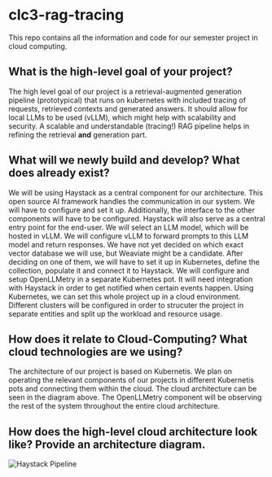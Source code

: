 # clc3-rag-tracing
This repo contains all the information and code for our semester project in cloud computing.

## What is the high-level goal of your project?

The high level goal of our project is a retrieval-augmented generation pipeline (prototypical) that runs on kubernetes with included tracing of requests, retrieved contexts and generated answers. It should allow for local LLMs to be used (vLLM), which might help with scalability and security. 
A scalable and understandable (tracing!) RAG pipeline helps in refining the retrieval **and** generation part. 

## What will we newly build and develop? What does already exist?
We will be using Haystack as a central component for our architecture. This open source AI framework handles the communication in our system. We will have to configure and set it up. Additionally, the interface to the other components will have to be configured. Haystack will also serve as a central entry point for the end-user.
We will select an LLM model, which will be hosted in vLLM. We will configure vLLM to forward prompts to this LLM model and return responses.
We have not yet decided on which exact vector database we will use, but Weaviate might be a candidate. After deciding on one of them, we will have to set it up in Kubernetes, define the collection, populate it and connect it to Haystack. 
We will configure and setup OpenLLMetry in a separate Kubernetes pot. It will need integration with Haystack in order to get notified when certain events happen.
Using Kubernetes, we can set this whole project up in a cloud environment. Different clusters will be configured in order to strucuter the project in separate entities and split up the workload and resource usage.

## How does it relate to Cloud-Computing? What cloud technologies are we using?
The architecture of our project is based on Kubernetis. We plan on operating the relevant components of our projects in different Kubernetis pots and connecting them within the cloud. The cloud architecture can be seen in the diagram above. The OpenLLMetry component will be observing the rest of the system throughout the entire cloud architecture.

## How does the high-level cloud architecture look like? Provide an architecture diagram. 
![Haystack Pipeline](https://github.com/user-attachments/assets/cf6e5b7f-f0c6-4bd6-ac79-82a8a82027ce)
